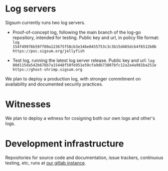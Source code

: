 # Log servers

Sigsum currently runs two log servers.

  - Proof-of-concept log, following the main branch of the log-go
    repository, intended for testing. Public key and url, in policy
    file format:
	`log 154f49976b59ff09a123675f58cb3e346e0455753c3c3b15d465dcb4f6512b0b https://poc.sigsum.org/jellyfish`

  - Test log, running the latest log server release. Public key and url:
    `log 80d115da542b67bb7a15448f50fe951e59cfa9db73807bfc12a2a4a981ba251e https://ghost-shrimp.sigsum.org`

We plan to deploy a production log, with stronger commitment on
availability and documented security practices.

# Witnesses

We plan to deploy a witness for cosigning both our own logs and
other's logs.

# Development infrastructure

Repositories for source code and documentation, issue trackers,
continuous testing, etc, runs at [our gitlab
instance](https://git.glasklar.is).
